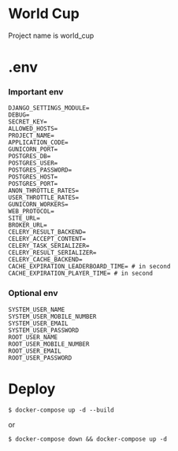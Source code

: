 # World Cup

Project name is world_cup

# .env

### Important env

```
DJANGO_SETTINGS_MODULE=
DEBUG=
SECRET_KEY=
ALLOWED_HOSTS=
PROJECT_NAME=
APPLICATION_CODE=
GUNICORN_PORT=
POSTGRES_DB=
POSTGRES_USER=
POSTGRES_PASSWORD=
POSTGRES_HOST=
POSTGRES_PORT=
ANON_THROTTLE_RATES=
USER_THROTTLE_RATES=
GUNICORN_WORKERS=
WEB_PROTOCOL=
SITE_URL=
BROKER_URL=
CELERY_RESULT_BACKEND=
CELERY_ACCEPT_CONTENT=
CELERY_TASK_SERIALIZER=
CELERY_RESULT_SERIALIZER=
CELERY_CACHE_BACKEND=
CACHE_EXPIRATION_LEADERBOARD_TIME= # in second
CACHE_EXPIRATION_PLAYER_TIME= # in second
```

### Optional env

```
SYSTEM_USER_NAME
SYSTEM_USER_MOBILE_NUMBER
SYSTEM_USER_EMAIL
SYSTEM_USER_PASSWORD
ROOT_USER_NAME
ROOT_USER_MOBILE_NUMBER
ROOT_USER_EMAIL
ROOT_USER_PASSWORD
```

# Deploy

```
$ docker-compose up -d --build 
````

or

```
$ docker-compose down && docker-compose up -d 
```